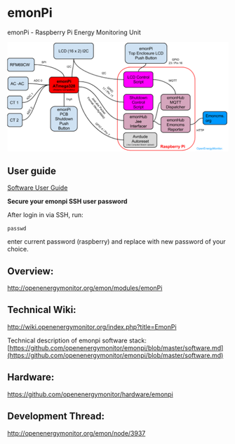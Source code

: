 emonPi
======

emonPi - Raspberry Pi Energy Monitoring Unit


![emonpi_diagram](emonPi_System_Diagram.png)

## User guide

[Software User Guide](https://github.com/openenergymonitor/emonpi/blob/master/userguide.md)

**Secure your emonpi SSH user password**

After login in via SSH, run:

    passwd

enter current password (raspberry) and replace with new password of your choice.

## Overview: 
http://openenergymonitor.org/emon/modules/emonPi

## Technical Wiki:
http://wiki.openenergymonitor.org/index.php?title=EmonPi

Technical description of emonpi software stack: [https://github.com/openenergymonitor/emonpi/blob/master/software.md](https://github.com/openenergymonitor/emonpi/blob/master/software.md)

## Hardware: 
https://github.com/openenergymonitor/hardware/emonpi

## Development Thread: 
http://openenergymonitor.org/emon/node/3937
